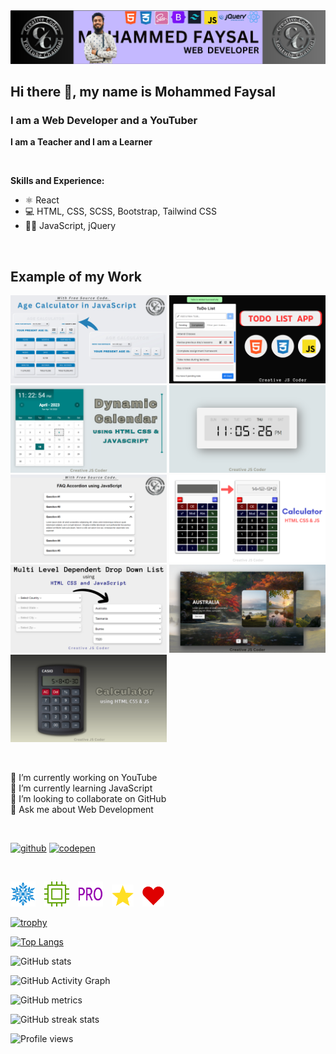 <img src="./img/thumbnail.png" title="This is my YouTube channel Thumbnail.">

## Hi there 👋, my name is Mohammed Faysal
### I am a Web Developer and a YouTuber


__I am a Teacher and I am a Learner__

<br>

__Skills and Experience:__
- ⚛ React
- 💻 HTML, CSS, SCSS, Bootstrap, Tailwind CSS
- 👩‍💻 JavaScript, jQuery

<br>

## Example of my Work
[<img src="./img/Age Calculator using JavaScript.png" width="250px">](https://youtu.be/oynquI4o6VQ)  [<img src="./img/Todo list app html css & javascript.png" width="250px">](https://youtu.be/LbeXz6p7GGA)  [<img src="./img/Dynamic Calendar using HTML CSS and JavaScript.png" width="250px">](https://youtu.be/pFKmqgZCIL4) 
 [<img src="./img/Digital Clock using HTML CSS and JavaScript.png" width="250px">](https://youtu.be/CCdjdWw_9EM)  [<img src="./img/Accordion with JavaScript.png" width="250px">](https://youtu.be/6pXokbDqXN8)  [<img src="./img/Calculator.png" width="250px">](https://youtu.be/s7daPJ10Ac0)  [<img src="./img/country state city zipcode.png" width="250px">](https://youtu.be/q_LGyAYXS2Q)  [<img src="./img/Image Slider using HTML CSS and JavaScript.png" width = "250px">](https://youtu.be/OTjmnF27ADk)  [<img src="./img/Casio Calculator.png" width="250px">](https://youtu.be/35qGrnZR2GY) 


<br>

 🔭 I’m currently working on YouTube  
 🌱 I’m currently learning JavaScript   
 👯 I’m looking to collaborate on GitHub   
 💬 Ask me about Web Development 

<br>

[<img src='https://cdn.jsdelivr.net/npm/simple-icons@3.0.1/icons/github.svg' alt='github' height='40'>](https://github.com/Mohammed-Faysal)  [<img src='https://cdn.jsdelivr.net/npm/simple-icons@3.0.1/icons/codepen.svg' alt='codepen' height='40'>](https://codepen.io/CreativeCoder111)  

<br>

<a href='https://archiveprogram.github.com/'><img src='https://raw.githubusercontent.com/acervenky/animated-github-badges/master/assets/acbadge.gif' width='40' height='40'></a> <a href='https://docs.github.com/en/developers'><img src='https://raw.githubusercontent.com/acervenky/animated-github-badges/master/assets/devbadge.gif' width='40' height='40'></a> <a href='https://github.com/pricing'><img src='https://raw.githubusercontent.com/acervenky/animated-github-badges/master/assets/pro.gif' width='40' height='40'></a> <a href='https://stars.github.com/'><img src='https://raw.githubusercontent.com/acervenky/animated-github-badges/master/assets/starbadge.gif' width='35' height='35'></a> <a href='https://docs.github.com/en/github/supporting-the-open-source-community-with-github-sponsors'><img src='https://raw.githubusercontent.com/acervenky/animated-github-badges/master/assets/sponsorbadge.gif' width='35' height='35'></a> 

[![trophy](https://github-profile-trophy.vercel.app/?username=Mohammed-Faysal)](https://github.com/ryo-ma/github-profile-trophy)

[![Top Langs](https://github-readme-stats.vercel.app/api/top-langs/?username=Mohammed-Faysal)](https://github.com/anuraghazra/github-readme-stats)

![GitHub stats](https://github-readme-stats.vercel.app/api?username=Mohammed-Faysal&show_icons=true&count_private=true)  

![GitHub Activity Graph](https://activity-graph.herokuapp.com/graph?username=Mohammed-Faysal)  

![GitHub metrics](https://metrics.lecoq.io/Mohammed-Faysal)  

![GitHub streak stats](https://streak-stats.demolab.com/?user=Mohammed-Faysal)  

![Profile views](https://github.com/Mohammed-Faysal)  
